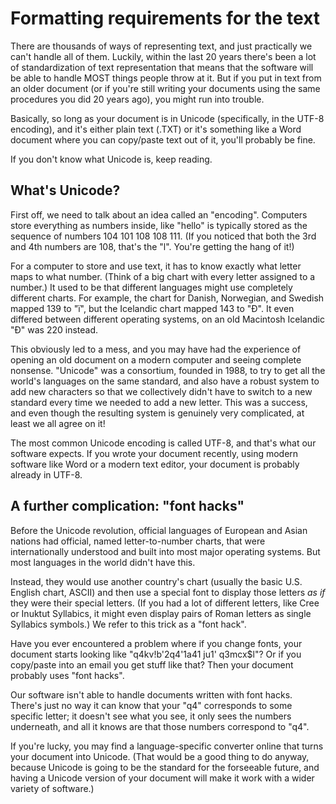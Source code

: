 # Formatting requirements for the text

There are thousands of ways of representing text, and just practically we can't handle all of them.  Luckily, within the last 20 years there's been a lot of standardization of text representation that means that the software will be able to handle MOST things people throw at it.  But if you put in text from an older document (or if you're still writing your documents using the same procedures you did 20 years ago), you might run into trouble.

Basically, so long as your document is in Unicode (specifically, in the UTF-8 encoding), and it's either plain text (.TXT) or it's something like a Word document where you can copy/paste text out of it, you'll probably be fine.  

If you don't know what Unicode is, keep reading.

## What's Unicode?

First off, we need to talk about an idea called an "encoding".  Computers store everything as numbers inside, like "hello" is typically stored as the sequence of numbers 104 101 108 108 111.  (If you noticed that both the 3rd and 4th numbers are 108, that's the "l".  You're getting the hang of it!)

For a computer to store and use text, it has to know exactly what letter maps to what number.  (Think of a big chart with every letter assigned to a number.)  It used to be that different languages might use completely different charts.  For example, the chart for Danish, Norwegian, and Swedish mapped 139 to "ï", but the Icelandic chart mapped 143 to "Ð".  It even differed between different operating systems, on an old Macintosh Icelandic "Ð" was 220 instead.

This obviously led to a mess, and you may have had the experience of opening an old document on a modern computer and seeing complete nonsense.  "Unicode" was a consortium, founded in 1988, to try to get all the world's languages on the same standard, and also have a robust system to add new characters so that we collectively didn't have to switch to a new standard every time we needed to add a new letter.  This was a success, and even though the resulting system is genuinely very complicated, at least we all agree on it!

The most common Unicode encoding is called UTF-8, and that's what our software expects.  If you wrote your document recently, using modern software like Word or a modern text editor, your document is probably already in UTF-8.

## A further complication: "font hacks"

Before the Unicode revolution, official languages of European and Asian nations had official, named letter-to-number charts, that were internationally understood and built into most major operating systems.  But most languages in the world didn't have this.  

Instead, they would use another country's chart (usually the basic U.S. English chart, ASCII) and then use a special font to display those letters *as if* they were their special letters. (If you had a lot of different letters, like Cree or Inuktut Syllabics, it might even display pairs of Roman letters as single Syllabics symbols.)  We refer to this trick as a "font hack".

Have you ever encountered a problem where if you change fonts, your document starts looking like "q4kv!b'2q4'1a41 ju1' q3mcx$l"?  Or if you copy/paste into an email you get stuff like that?  Then your document probably uses "font hacks".
 
Our software isn't able to handle documents written with font hacks.  There's just no way it can know that your "q4" corresponds to some specific letter; it doesn't see what you see, it only sees the numbers underneath, and all it knows are that those numbers correspond to "q4".

If you're lucky, you may find a language-specific converter online that turns your document into Unicode.  (That would be a good thing to do anyway, because Unicode is going to be the standard for the forseeable future, and having a Unicode version of your document will make it work with a wider variety of software.)
